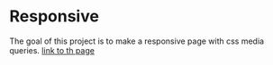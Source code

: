 # Responsive
The goal of this project is to make a responsive page with css media queries.
[link to th page](https://guillaume-leo.github.io/zozor/)
